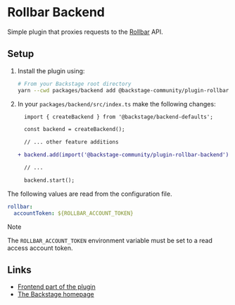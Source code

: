 # Rollbar Backend

Simple plugin that proxies requests to the [Rollbar](https://rollbar.com) API.

## Setup

1. Install the plugin using:

   ```bash
   # From your Backstage root directory
   yarn --cwd packages/backend add @backstage-community/plugin-rollbar-backend
   ```

2. In your `packages/backend/src/index.ts` make the following changes:

   ```diff
     import { createBackend } from '@backstage/backend-defaults';

     const backend = createBackend();

     // ... other feature additions

   + backend.add(import('@backstage-community/plugin-rollbar-backend'));

     // ...

     backend.start();
   ```

The following values are read from the configuration file.

```yaml
rollbar:
  accountToken: ${ROLLBAR_ACCOUNT_TOKEN}
```

> [!NOTE]
> The `ROLLBAR_ACCOUNT_TOKEN` environment variable must be set to a read
> access account token.

## Links

- [Frontend part of the plugin](https://github.com/backstage/community-plugins/tree/main/workspaces/rollbar/plugins/rollbar)
- [The Backstage homepage](https://backstage.io)
